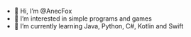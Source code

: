 - 👋 Hi, I’m @AnecFox
- 👀 I’m interested in simple programs and games
- 🌱 I’m currently learning Java, Python, C#, Kotlin and Swift

<!---
AnecFox/AnecFox is a ✨ special ✨ repository because its `README.md` (this file) appears on your GitHub profile.
You can click the Preview link to take a look at your changes.
--->
